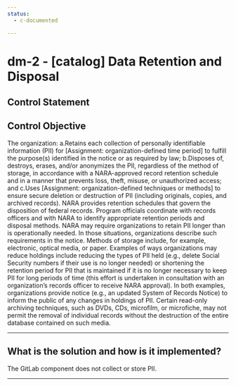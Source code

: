 ```yaml
---
status:
  - c-documented

---
```


# dm-2 - \[catalog\] Data Retention and Disposal

## Control Statement

## Control Objective

The organization:  a.Retains each collection of personally identifiable information (PII) for [Assignment: organization-defined time period] to fulfill the purpose(s) identified in the notice or as required by law;  b.Disposes of, destroys, erases, and/or anonymizes the PII, regardless of the method of storage, in accordance with a NARA-approved record retention schedule and in a manner that prevents loss, theft, misuse, or unauthorized access; and  c.Uses [Assignment: organization-defined techniques or methods] to ensure secure deletion or destruction of PII (including originals, copies, and archived records).    NARA provides retention schedules that govern the disposition of federal records. Program officials coordinate with records officers and with NARA to identify appropriate retention periods and disposal methods. NARA may require organizations to retain PII longer than is operationally needed. In those situations, organizations describe such requirements in the notice. Methods of storage include, for example, electronic, optical media, or paper.  Examples of ways organizations may reduce holdings include reducing the types of PII held (e.g., delete Social Security numbers if their use is no longer needed) or shortening the retention period for PII that is maintained if it is no longer necessary to keep PII for long periods of time (this effort is undertaken in consultation with an organization’s records officer to receive NARA approval). In both examples, organizations provide notice (e.g., an updated System of Records Notice) to inform the public of any changes in holdings of PII.  Certain read-only archiving techniques, such as DVDs, CDs, microfilm, or microfiche, may not permit the removal of individual records without the destruction of the entire database contained on such media.

______________________________________________________________________

## What is the solution and how is it implemented?

The GitLab component does not collect or store PII. 

______________________________________________________________________
